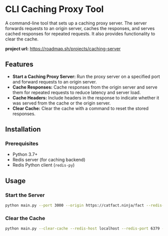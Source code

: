 # CLI Caching Proxy Tool

A command-line tool that sets up a caching proxy server. The server forwards requests to an origin server, caches the responses, and serves cached responses for repeated requests. It also provides functionality to clear the cache.

**project url:** https://roadmap.sh/projects/caching-server

## Features

- **Start a Caching Proxy Server:** Run the proxy server on a specified port and forward requests to an origin server.
- **Cache Responses:** Cache responses from the origin server and serve them for repeated requests to reduce latency and server load.
- **Cache Headers:** Include headers in the response to indicate whether it was served from the cache or the origin server.
- **Clear Cache:** Clear the cache with a command to reset the stored responses.

## Installation

### Prerequisites

- Python 3.7+
- Redis server (for caching backend)
- Redis Python client (`redis-py`)


## Usage

### Start the Server
```bash
python main.py --port 3000 --origin https://catfact.ninja/fact --redis-host localhost --redis-port 6379 --redis-db 0
```
### Clear the Cache
```bash
python main.py --clear-cache --redis-host localhost --redis-port 6379 --redis-db 0 --port 3000 --origin https://catfact.ninja/fact
```